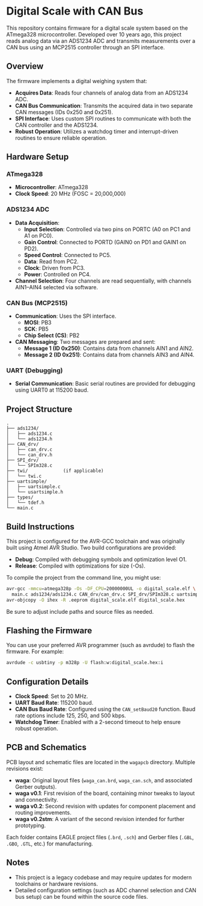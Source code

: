 # Digital Scale with CAN Bus

This repository contains firmware for a digital scale system based on the ATmega328 microcontroller. Developed over 10 years ago, this project reads analog data via an ADS1234 ADC and transmits measurements over a CAN bus using an MCP2515 controller through an SPI interface.

## Overview

The firmware implements a digital weighing system that:

- **Acquires Data**: Reads four channels of analog data from an ADS1234 ADC.
- **CAN Bus Communication**: Transmits the acquired data in two separate CAN messages (IDs 0x250 and 0x251).
- **SPI Interface**: Uses custom SPI routines to communicate with both the CAN controller and the ADS1234.
- **Robust Operation**: Utilizes a watchdog timer and interrupt-driven routines to ensure reliable operation.

## Hardware Setup

### ATmega328
- **Microcontroller**: ATmega328
- **Clock Speed**: 20 MHz (FOSC = 20,000,000)

### ADS1234 ADC
- **Data Acquisition**:
  - **Input Selection**: Controlled via two pins on PORTC (A0 on PC1 and A1 on PC0).
  - **Gain Control**: Connected to PORTD (GAIN0 on PD1 and GAIN1 on PD2).
  - **Speed Control**: Connected to PC5.
  - **Data**: Read from PC2.
  - **Clock**: Driven from PC3.
  - **Power**: Controlled on PC4.
- **Channel Selection**: Four channels are read sequentially, with channels AIN1–AIN4 selected via software.

### CAN Bus (MCP2515)
- **Communication**: Uses the SPI interface.
  - **MOSI**: PB3
  - **SCK**: PB5
  - **Chip Select (CS)**: PB2
- **CAN Messaging**: Two messages are prepared and sent:
  - **Message 1 (ID 0x250)**: Contains data from channels AIN1 and AIN2.
  - **Message 2 (ID 0x251)**: Contains data from channels AIN3 and AIN4.

### UART (Debugging)
- **Serial Communication**: Basic serial routines are provided for debugging using UART0 at 115200 baud.

## Project Structure

```
.
├── ads1234/
│   ├── ads1234.c
│   └── ads1234.h
├── CAN_drv/
│   ├── can_drv.c
│   └── can_drv.h
├── SPI_drv/
│   └── SPIm328.c
├── twi/             (if applicable)
│   └── twi.c
├── uartsimple/
│   ├── uartsimple.c
│   └── usartsimple.h
├── types/
│   └── tdef.h
└── main.c
```

## Build Instructions

This project is configured for the AVR-GCC toolchain and was originally built using Atmel AVR Studio. Two build configurations are provided:

- **Debug**: Compiled with debugging symbols and optimization level O1.
- **Release**: Compiled with optimizations for size (-Os).

To compile the project from the command line, you might use:

```bash
avr-gcc -mmcu=atmega328p -Os -DF_CPU=20000000UL -o digital_scale.elf \
  main.c ads1234/ads1234.c CAN_drv/can_drv.c SPI_drv/SPIm328.c uartsimple/uartsimple.c
avr-objcopy -O ihex -R .eeprom digital_scale.elf digital_scale.hex
```

Be sure to adjust include paths and source files as needed.

## Flashing the Firmware

You can use your preferred AVR programmer (such as avrdude) to flash the firmware. For example:

```bash
avrdude -c usbtiny -p m328p -U flash:w:digital_scale.hex:i
```

## Configuration Details

- **Clock Speed**: Set to 20 MHz.
- **UART Baud Rate**: 115200 baud.
- **CAN Bus Baud Rate**: Configured using the `CAN_setBaud20` function. Baud rate options include 125, 250, and 500 kbps.
- **Watchdog Timer**: Enabled with a 2-second timeout to help ensure robust operation.

## PCB and Schematics

PCB layout and schematic files are located in the `wagapcb` directory. Multiple revisions exist:

- **waga**: Original layout files (`waga_can.brd`, `waga_can.sch`, and associated Gerber outputs).
- **waga v0.1**: First revision of the board, containing minor tweaks to layout and connectivity.
- **waga v0.2**: Second revision with updates for component placement and routing improvements.
- **waga v0.2stm**: A variant of the second revision intended for further prototyping.

Each folder contains EAGLE project files (`.brd`, `.sch`) and Gerber files (`.GBL`, `.GBO`, `.GTL`, etc.) for manufacturing. 

## Notes

- This project is a legacy codebase and may require updates for modern toolchains or hardware revisions.
- Detailed configuration settings (such as ADC channel selection and CAN bus setup) can be found within the source code files.
